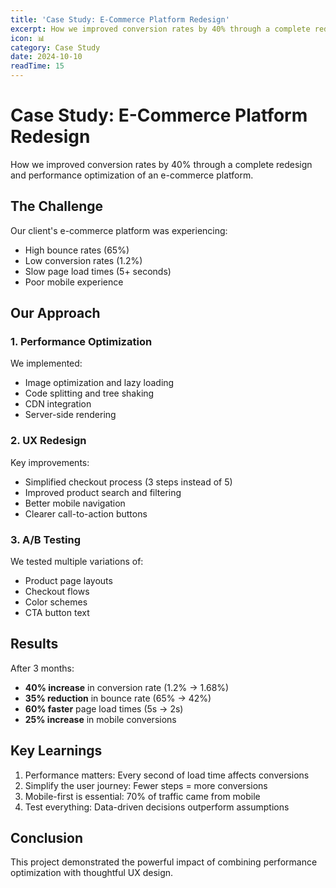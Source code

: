 ```yaml
---
title: 'Case Study: E-Commerce Platform Redesign'
excerpt: How we improved conversion rates by 40% through a complete redesign and performance optimization of an e-commerce platform.
icon: 📊
category: Case Study
date: 2024-10-10
readTime: 15
---
```


# Case Study: E-Commerce Platform Redesign

How we improved conversion rates by 40% through a complete redesign and performance optimization of an e-commerce platform.

## The Challenge

Our client's e-commerce platform was experiencing:
- High bounce rates (65%)
- Low conversion rates (1.2%)
- Slow page load times (5+ seconds)
- Poor mobile experience

## Our Approach

### 1. Performance Optimization

We implemented:
- Image optimization and lazy loading
- Code splitting and tree shaking
- CDN integration
- Server-side rendering

### 2. UX Redesign

Key improvements:
- Simplified checkout process (3 steps instead of 5)
- Improved product search and filtering
- Better mobile navigation
- Clearer call-to-action buttons

### 3. A/B Testing

We tested multiple variations of:
- Product page layouts
- Checkout flows
- Color schemes
- CTA button text

## Results

After 3 months:
- **40% increase** in conversion rate (1.2% → 1.68%)
- **35% reduction** in bounce rate (65% → 42%)
- **60% faster** page load times (5s → 2s)
- **25% increase** in mobile conversions

## Key Learnings

1. Performance matters: Every second of load time affects conversions
2. Simplify the user journey: Fewer steps = more conversions
3. Mobile-first is essential: 70% of traffic came from mobile
4. Test everything: Data-driven decisions outperform assumptions

## Conclusion

This project demonstrated the powerful impact of combining performance optimization with thoughtful UX design.
